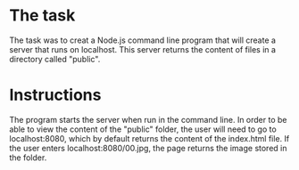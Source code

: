 # The task

The task was to creat a Node.js command line program that will create a server that runs on localhost. This server returns the content of files in a directory called "public".

# Instructions 

The program starts the server when run in the command line. In order to be able to view the content of the "public" folder, the user will need to go to localhost:8080, which by default returns the content of the index.html file. If the user enters localhost:8080/00.jpg, the page returns the image stored in the folder.
